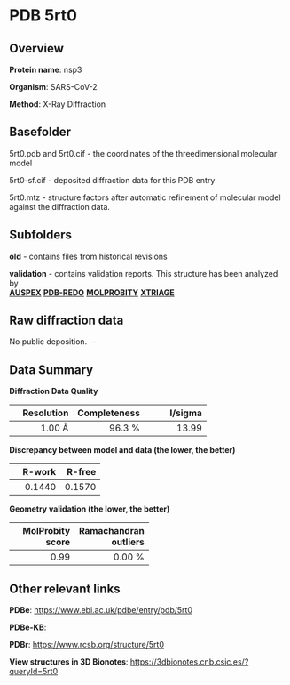 # PDB 5rt0

## Overview

**Protein name**: nsp3

**Organism**: SARS-CoV-2

**Method**: X-Ray Diffraction



## Basefolder

5rt0.pdb and 5rt0.cif - the coordinates of the threedimensional molecular model

5rt0-sf.cif - deposited diffraction data for this PDB entry

5rt0.mtz - structure factors after automatic refinement of molecular model against the diffraction data.

## Subfolders



**old** - contains files from historical revisions

**validation** - contains validation reports. This structure has been analyzed by <br>[**AUSPEX**](https://github.com/thorn-lab/coronavirus_structural_task_force/tree/master/pdb/nsp3/SARS-CoV-2/5rt0/validation/auspex) [**PDB-REDO**](https://github.com/thorn-lab/coronavirus_structural_task_force/tree/master/pdb/nsp3/SARS-CoV-2/5rt0/validation/pdb-redo) [**MOLPROBITY**](https://github.com/thorn-lab/coronavirus_structural_task_force/tree/master/pdb/nsp3/SARS-CoV-2/5rt0/validation/molprobity) [**XTRIAGE**](https://github.com/thorn-lab/coronavirus_structural_task_force/blob/master/pdb/nsp3/SARS-CoV-2/5rt0/validation/Xtriage_output.log)  



## Raw diffraction data

No public deposition. --<br> 

## Data Summary
**Diffraction Data Quality**

|   | Resolution | Completeness| I/sigma |
|---|-------------:|----------------:|--------------:|
|   |1.00 Å|96.3  %|<img width=50/>13.99|

**Discrepancy between model and data (the lower, the better)**

|   | **R-work**| **R-free**   
|---|-------------:|----------------:|           
||  0.1440|  0.1570|

**Geometry validation (the lower, the better)**

|   |**MolProbity<br>score**| **Ramachandran<br>outliers** 
|---|-------------:|----------------:|
||  0.99|  0.00 %|

 

 



## Other relevant links 
**PDBe**:  https://www.ebi.ac.uk/pdbe/entry/pdb/5rt0

**PDBe-KB**:  
 
**PDBr**: https://www.rcsb.org/structure/5rt0 

**View structures in 3D Bionotes**: https://3dbionotes.cnb.csic.es/?queryId=5rt0

